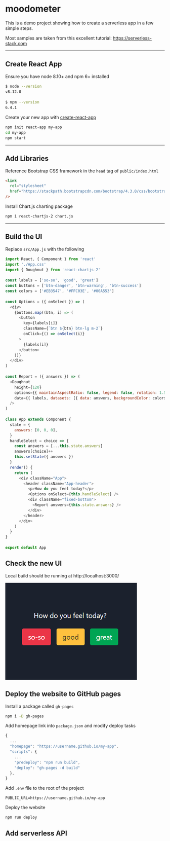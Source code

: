 # moodometer

This is a demo project showing how to create a serverless app in a few simple steps.

Most samples are taken from this excellent tutorial: https://serverless-stack.com

---

## Create React App

Ensure you have node 8.10+ and npm 6+ installed

```sh
$ node --version
v8.12.0

$ npm --version
6.4.1
```

Create your new app with [create-react-app](https://github.com/facebook/create-react-app)

```sh
npm init react-app my-app
cd my-app
npm start
```

---

## Add Libraries

Reference Bootstrap CSS framework in the `head` tag of `public/index.html`

```html
<link
  rel="stylesheet"
  href="https://stackpath.bootstrapcdn.com/bootstrap/4.3.0/css/bootstrap.min.css"
/>
```

Install Chart.js charting package

```sh
npm i react-chartjs-2 chart.js
```

---

## Build the UI

Replace `src/App.js` with the following

```js
import React, { Component } from 'react'
import './App.css'
import { Doughnut } from 'react-chartjs-2'

const labels = ['so-so', 'good', 'great']
const buttons = ['btn-danger', 'btn-warning', 'btn-success']
const colors = ['#EB3547', '#FFC03E', '#00A553']

const Options = ({ onSelect }) => (
  <div>
    {buttons.map((btn, i) => (
      <button
        key={labels[i]}
        className={`btn ${btn} btn-lg m-2`}
        onClick={() => onSelect(i)}
      >
        {labels[i]}
      </button>
    ))}
  </div>
)

const Report = ({ answers }) => (
  <Doughnut
    height={120}
    options={{ maintainAspectRatio: false, legend: false, rotation: 1.57 }}
    data={{ labels, datasets: [{ data: answers, backgroundColor: colors }] }}
  />
)

class App extends Component {
  state = {
    answers: [0, 0, 0],
  }
  handleSelect = choice => {
    const answers = [...this.state.answers]
    answers[choice]++
    this.setState({ answers })
  }
  render() {
    return (
      <div className="App">
        <header className="App-header">
          <p>How do you feel today?</p>
          <Options onSelect={this.handleSelect} />
          <div className="fixed-bottom">
            <Report answers={this.state.answers} />
          </div>
        </header>
      </div>
    )
  }
}

export default App
```

## Check the new UI

Local build should be running at http://localhost:3000/

![UI](./pitchme-images/ui-1.png)

## Deploy the website to GitHub pages

Install a package called `gh-pages`

```sh
npm i -D gh-pages
```

Add homepage link into `package.json` and modify deploy tasks

```js
{
  ...
  "homepage": "https://username.github.io/my-app",
  "scripts": {
    ...
    "predeploy": "npm run build",
    "deploy": "gh-pages -d build"
  },
}
```

Add `.env` file to the root of the project

```
PUBLIC_URL=https://username.github.io/my-app
```

Deploy the website

```sh
npm run deploy
```

## Add serverless API

```

```
